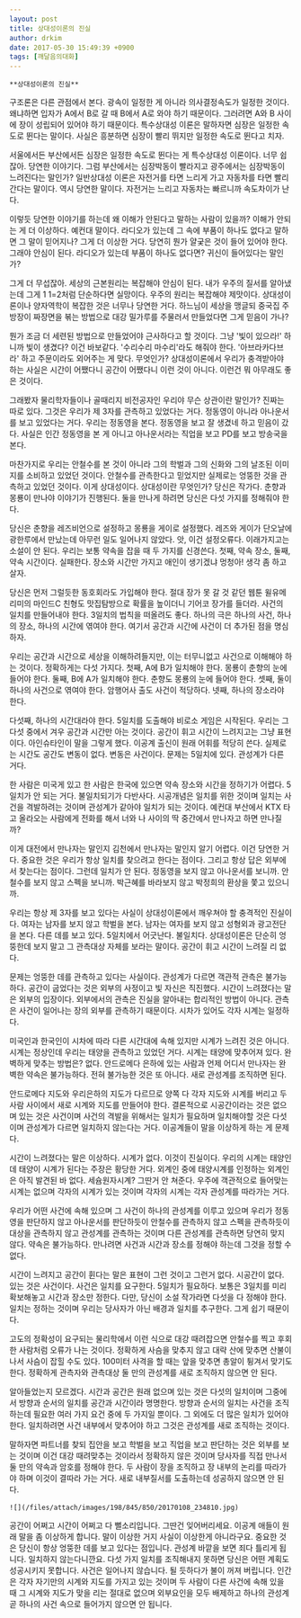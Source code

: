 ```yaml
---
layout: post
title: 상대성이론의 진실
author: drkim
date: 2017-05-30 15:49:39 +0900
tags: [깨달음의대화]
---
```

 

    **상대성이론의 진실**

  


구조론은 다른 관점에서 본다. 광속이 일정한 게 아니라 의사결정속도가 일정한 것이다. 왜냐하면 입자가 A에서 B로 갈 때 B에서 A로 와야 하기 때문이다. 그러려면 A와 B 사이에 장이 성립되어 있어야 하기 때문이다. 특수상대성 이론은 말하자면 심장은 일정한 속도로 뛴다는 말이다. 사실은 흥분하면 심장이 빨리 뛰지만 일정한 속도로 뛴다고 치자. 

  


서울에서든 부산에서든 심장은 일정한 속도로 뛴다는 게 특수상대성 이론이다. 너무 쉽잖아. 당연한 이야기다. 그럼 부산에서는 심장박동이 빨라지고 광주에서는 심장박동이 느려진다는 말인가? 일반상대성 이론은 자전거를 타면 느리게 가고 자동차를 타면 빨리 간다는 말이다. 역시 당연한 말이다. 자전거는 느리고 자동차는 빠르니까 속도차이가 난다. 

  


이렇듯 당연한 이야기를 하는데 왜 이해가 안된다고 말하는 사람이 있을까? 이해가 안되는 게 더 이상하다. 예컨대 말이다. 라디오가 있는데 그 속에 부품이 하나도 없다고 말하면 그 말이 믿어지나? 그게 더 이상한 거다. 당연히 뭔가 얄궂은 것이 들어 있어야 한다. 그래야 안심이 된다. 라디오가 있는데 부품이 하나도 없다면? 귀신이 들어있다는 말인가? 

  


그게 더 무섭잖아. 세상의 근본원리는 복잡해야 안심이 된다. 내가 우주의 질서를 알아냈는데 그게 1 1=2처럼 단순하다면 실망이다. 우주의 원리는 복잡해야 제맛이다. 상대성이론이나 양자역학이 복잡한 것은 너무나 당연한 거다. 하느님이 세상을 맹글되 중국집 주방장이 짜장면을 볶는 방법으로 대강 밀가루를 주물러서 만들었다면 그게 믿음이 가나? 

  


뭔가 조금 더 세련된 방법으로 만들었어야 근사하다고 할 것이다. 그냥 '빛이 있으라!' 하니까 빛이 생겼다? 이건 바보같다. '수리수리 마수리'라도 해줘야 한다. '아브라카다브라' 하고 주문이라도 외어주는 게 맞다. 무엇인가? 상대성이론에서 우리가 충격받아야 하는 사실은 시간이 어쨌다니 공간이 어쨌다니 이런 것이 아니다. 이런건 뭐 아무래도 좋은 것이다. 

  


그래봤자 물리학자들이나 골때리지 비전공자인 우리야 무슨 상관이란 말인가? 진짜는 따로 있다. 그것은 우리가 제 3자를 관측하고 있었다는 거다. 정동영이 아니라 아나운서를 보고 있었다는 거다. 우리는 정동영을 본다. 정동영을 보고 잘 생겼네 하고 믿음이 갔다. 사실은 인간 정동영을 본 게 아니고 아나운서라는 직업을 보고 PD를 보고 방송국을 본다. 

  


마찬가지로 우리는 안철수를 본 것이 아니라 그의 학벌과 그의 신화와 그의 날조된 이미지를 소비하고 있었던 것이다. 안철수를 관측한다고 믿었지만 실제로는 엉뚱한 것을 관측하고 있었던 것이다. 이게 상대성이다. 상대성이란 무엇인가? 당신은 작가다. 춘향과 몽룡이 만나야 이야기가 진행된다. 둘을 만나게 하려면 당신은 다섯 가지를 정해줘야 한다. 

  


당신은 춘향을 레즈비언으로 설정하고 몽룡을 게이로 설정했다. 레즈와 게이가 단오날에 광한루에서 만났는데 아무런 일도 일어나지 않았다. 앗, 이건 설정오류다. 이래가지고는 소설이 안 된다. 우리는 보통 약속을 잡을 때 두 가지를 신경쓴다. 첫째, 약속 장소, 둘째, 약속 시간이다. 실패한다. 장소와 시간만 가지고 애인이 생기겠냐 멍청아! 생각 좀 하고 살자. 

  


당신은 먼저 그럴듯한 동호회라도 가입해야 한다. 절대 장가 못 갈 것 같던 웹툰 윌유메리미의 마인드C 친형도 맛집탐방으로 확률을 높이더니 기어코 장가를 들더라. 사건의 일치를 만들어내야 한다. 3일치의 법칙을 떠올려도 좋다. 하나의 극은 하나의 사건, 하나의 장소, 하나의 시간에 엮여야 한다. 여기서 공간과 시간에 사건이 더 추가된 점을 명심하자. 

  


우리는 공간과 시간으로 세상을 이해하려들지만, 이는 터무니없고 사건으로 이해해야 하는 것이다. 정확하게는 다섯 가지다. 첫째, A에 B가 일치해야 한다. 몽룡이 춘향의 눈에 들어야 한다. 둘째, B에 A가 일치해야 한다. 춘향도 몽룡의 눈에 들어야 한다. 셋째, 둘이 하나의 사건으로 엮여야 한다. 암행어사 출도 사건이 적당하다. 넷째, 하나의 장소라야 한다. 

  


다섯째, 하나의 시간대라야 한다. 5일치를 도출해야 비로소 게임은 시작된다. 우리는 그 다섯 중에서 겨우 공간과 시간만 아는 것이다. 공간이 휘고 시간이 느려지고는 그냥 표현이다. 아인슈타인이 말을 그렇게 했다. 이공계 출신이 원래 어휘를 적당히 쓴다. 실제로는 시간도 공간도 변동이 없다. 변동은 사건이다. 문제는 5일치에 있다. 관성계가 다른 거다. 

  


한 사람은 미국게 있고 한 사람은 한국에 있으면 약속 장소와 시간을 정하기가 어렵다. 5일치가 안 되는 거다. 불일치되기가 다반사다. 시공개념은 일치를 위한 것이며 일치는 사건을 격발하려는 것이며 관성계가 같아야 일치가 되는 것이다. 예컨대 부산에서 KTX 타고 올라오는 사람에게 전화를 해서 너와 나 사이의 딱 중간에서 만나자고 하면 만나질까? 

  


이게 대전에서 만나자는 말인지 김천에서 만나자는 말인지 알기 어렵다. 이건 당연한 거다. 중요한 것은 우리가 항상 일치를 찾으려고 한다는 점이다. 그리고 항상 답은 외부에서 찾는다는 점이다. 그런데 일치가 안 된다. 정동영을 보지 않고 아나운서를 보니까. 안철수를 보지 않고 스펙을 보니까. 박근혜를 바라보지 않고 박정희의 환상을 쫓고 있으니까. 

  


우리는 항상 제 3자를 보고 있다는 사실이 상대성이론에서 깨우쳐야 할 충격적인 진실이다. 여자는 남자를 보지 않고 학벌을 본다. 남자는 여자를 보지 않고 성형외과 광고전단을 본다. 다른 데를 보고 있다. 5일치에서 어긋난다. 불일치다. 상대성이론은 단순히 엉뚱한데 보지 말고 그 관측대상 자체를 보라는 말이다. 공간이 휘고 시간이 느려질 리 없다. 

  


문제는 엉뚱한 데를 관측하고 있다는 사실이다. 관성계가 다르면 객관적 관측은 불가능하다. 공간이 굽었다는 것은 외부의 사정이고 빛 자신은 직진했다. 시간이 느려졌다는 말은 외부의 입장이다. 외부에서의 관측은 진실을 알아내는 합리적인 방법이 아니다. 관측은 사건이 일어나는 장의 외부를 관측하기 때문이다. 시차가 있어도 각자 시계는 일정하다. 

  


미국인과 한국인이 시차에 따라 다른 시간대에 속해 있지만 시계가 느려진 것은 아니다. 시계는 정상인데 우리는 태양을 관측하고 있었던 거다. 시계는 태양에 맞추어져 있다. 완벽하게 맞추는 방법은? 없다. 안드로메다 은하에 있는 사람과 언제 어디서 만나자는 완벽한 약속은 불가능하다. 전혀 불가능한 것은 또 아니다. 새로 관성계를 조직하면 된다. 

  


안드로메다 지도와 우리은하의 지도가 다르므로 양쪽 다 각자 지도와 시계를 버리고 두 사람 사이에서 새로 시계와 지도를 만들어야 한다. 결론적으로 시공간이라는 것은 없으며 있는 것은 사건이며 사건의 격발을 위해서는 일치가 필요하며 일치해야할 것은 다섯이며 관성계가 다르면 일치하지 않는다는 거다. 이공계들이 말을 이상하게 하는 게 문제다. 

  


시간이 느려졌다는 말은 이상하다. 시계가 없다. 이것이 진실이다. 우리의 시계는 태양인데 태양이 시계가 된다는 주장은 황당한 거다. 외계인 중에 태양시계를 인정하는 외계인은 아직 발견된 바 없다. 세슘원자시계? 그딴거 안 쳐준다. 우주에 객관적으로 들어맞는 시계는 없으며 각자의 시계가 있는 것이며 각자의 시계는 각자 관성계를 따라가는 거다. 

  


우리가 어떤 사건에 속해 있으며 그 사건이 하나의 관성계를 이루고 있으며 우리가 정동영을 판단하지 않고 아나운서를 판단하듯이 안철수를 관측하지 않고 스펙을 관측하듯이 대상을 관측하지 않고 관성계를 관측하는 것이며 다른 관성계를 관측하면 당연히 맞지 않다. 약속은 불가능하다. 만나려면 사건과 시간과 장소를 정해야 하는데 그것을 정할 수 없다. 

  


시간이 느려지고 공간이 휜다는 말은 표현이 그런 것이고 그런거 없다. 시공간이 없다. 있는 것은 사건이다. 사건은 일치를 요구한다. 5일치가 필요하다. 보통은 3일치를 미리 확보해놓고 시간과 장소만 정한다. 다만, 당신이 소설 작가라면 다섯을 다 정해야 한다. 일치는 정하는 것이며 우리는 당사자가 아닌 배경과 일치를 추구한다. 그게 쉽기 때문이다. 

  


고도의 정확성이 요구되는 물리학에서 이런 식으로 대강 때려잡으면 안철수를 찍고 후회한 사람처럼 오류가 나는 것이다. 정확하게 사슴을 맞추지 않고 대략 산에 맞추면 산불이 나서 사슴이 잡힐 수도 있다. 100미터 사격을 할 때는 앞을 맞추면 총알이 튕겨서 맞기도 한다. 정확하게 관측자와 관측대상 둘 만의 관성계를 새로 조직하지 않으면 안 된다. 

  


알아들었는지 모르겠다. 시간과 공간은 원래 없으며 있는 것은 다섯의 일치이며 그중에서 방향과 순서의 일치를 공간과 시간이라 명명한다. 방향과 순서의 일치는 사건을 조직하는데 필요한 여러 가지 요건 중에 두 가지일 뿐이다. 그 외에도 더 많은 일치가 있어야 한다. 일치하려면 사건 내부에서 맞추어야 하고 그것은 관성계를 새로 조직하는 것이다. 

  


말하자면 파트너를 찾되 집안을 보고 학벌을 보고 직업을 보고 판단하는 것은 외부를 보는 것이며 이건 대강 때려맞추는 것이라서 정확하지 않은 것이며 당사자를 직접 만나서 둘 만의 약속과 암호를 정해야 한다. 두 사람이 장을 조직하고 장 내부의 논리를 따라가야 하며 이것이 결따라 가는 거다. 새로 내부질서를 도출하는데 성공하지 않으면 안 된다.

  


  



 
    ![](/files/attach/images/198/845/850/20170108_234810.jpg) 

  


공간이 어쩌고 시간이 어쩌고 다 뻘소리입니다. 그딴건 잊어버리세요. 이공계 애들이 원래 말을 좀 이상하게 합니다. 말이 이상한 거지 사실이 이상한게 아니라구요. 중요한 것은 당신이 항상 엉뚱한 데를 보고 있다는 점입니다. 관성계 바깥을 보면 죄다 틀리게 됩니다. 일치하지 않는다니깐요. 다섯 가지 일치를 조직해내지 못하면 당신은 어떤 계획도 성공시키지 못합니다. 사건은 일어나지 않습니다. 될 듯하다가 불이 꺼져 버립니다. 인간은 각자 자기만의 시계와 지도를 가지고 있는 것이며 두 사람이 다른 사건에 속해 있을 때 그 시계와 지도가 맞을 리는 절대로 없으며 외부요인을 모두 배제하고 하나의 관성계 곧 하나의 사건 속으로 들어가지 않으면 안 됩니다.